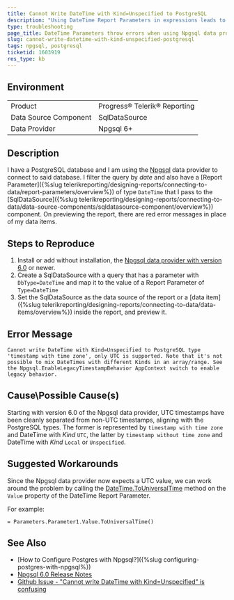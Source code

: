 ```yaml
---
title: Cannot Write DateTime with Kind=Unspecified to PostgreSQL
description: "Using DateTime Report Parameters in expressions leads to errors when using the Npgsql data provider with version 6.0 or higher"
type: troubleshooting
page_title: DateTime Parameters throw errors when using Npgsql data provider
slug: cannot-write-datetime-with-kind-unspecified-postgresql
tags: npgsql, postgresql
ticketid: 1603919
res_type: kb
---
```


## Environment

<table>
	<tbody>
		<tr>
			<td>Product</td>
			<td>Progress® Telerik® Reporting</td>
		</tr>
		<tr>
			<td>Data Source Component</td>
			<td>SqlDataSource</td>
		</tr>
		<tr>
			<td>Data Provider</td>
			<td>Npgsql 6+</td>
		</tr>
	</tbody>
</table>


## Description

I have a PostgreSQL database and I am using the [Npgsql](https://www.npgsql.org/) data provider to connect to said database. I filter the query by *date* and also have a [Report Parameter]({%slug telerikreporting/designing-reports/connecting-to-data/report-parameters/overview%}) of type `DateTime` that I pass to the [SqlDataSource]({%slug telerikreporting/designing-reports/connecting-to-data/data-source-components/sqldatasource-component/overview%}) component. On previewing the report, there are red error messages in place of my data items.

## Steps to Reproduce

1. Install or add without installation, the [Npgsql data provider with version 6.0](https://www.npgsql.org/doc/release-notes/6.0.html) or newer.
1. Create a SqlDataSource with a query that has a parameter with `DbType=DateTime` and map it to the value of a Report Parameter of `Type=DateTime`
1. Set the SqlDataSource as the data source of the report or a [data item]({%slug telerikreporting/designing-reports/connecting-to-data/data-items/overview%}) inside the report, and preview it.

## Error Message

`Cannot write DateTime with Kind=Unspecified to PostgreSQL type 'timestamp with time zone', only UTC is supported. Note that it's not possible to mix DateTimes with different Kinds in an array/range. See the Npgsql.EnableLegacyTimestampBehavior AppContext switch to enable legacy behavior.`

## Cause\Possible Cause(s)

Starting with version 6.0 of the Npgsql data provider, UTC timestamps have been cleanly separated from non-UTC timestamps, aligning with the PostgreSQL types. The former is represented by `timestamp with time zone` and DateTime with _Kind_ `UTC`, the latter by `timestamp without time zone` and DateTime with _Kind_ `Local` or `Unspecified`.

## Suggested Workarounds

Since the Npgsql data provider now expects a UTC value, we can work around the problem by calling the [DateTime.ToUniversalTime](https://learn.microsoft.com/en-us/dotnet/api/system.datetime.touniversaltime) method on the `Value` property of the DateTime Report Parameter.

For example:

`= Parameters.Parameter1.Value.ToUniversalTime()`

## See Also

* [How to Configure Postgres with Npgsql?]({%slug configuring-postgres-with-npgsql%})
* [Npgsql 6.0 Release Notes](https://www.npgsql.org/doc/release-notes/6.0.html)
* [Github Issue - "Cannot write DateTime with Kind=Unspecified" is confusing](https://github.com/npgsql/npgsql/issues/4279)

